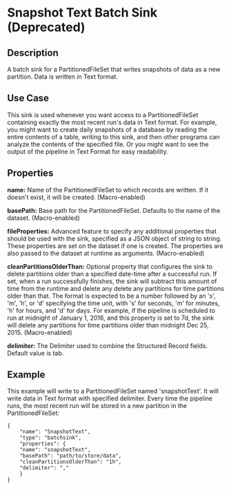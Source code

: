 # Snapshot Text Batch Sink (Deprecated)


Description
-----------
A batch sink for a PartitionedFileSet that writes snapshots of data as a new
partition. Data is written in Text format. 


Use Case
--------
This sink is used whenever you want access to a PartitionedFileSet containing exactly the
most recent run's data in Text format. For example, you might want to create daily
snapshots of a database by reading the entire contents of a table, writing to this sink,
and then other programs can analyze the contents of the specified file. Or you might want 
to see the output of the pipeline in Text Format for easy readability.


Properties
----------
**name:** Name of the PartitionedFileSet to which records are written.
If it doesn't exist, it will be created. (Macro-enabled)

**basePath:** Base path for the PartitionedFileSet. Defaults to the name of the dataset. (Macro-enabled)

**fileProperties:** Advanced feature to specify any additional properties that should be used with the sink,
specified as a JSON object of string to string. These properties are set on the dataset if one is created.
The properties are also passed to the dataset at runtime as arguments. (Macro-enabled)

**cleanPartitionsOlderThan:** Optional property that configures the sink to delete partitions older than a specified date-time after a successful run.
If set, when a run successfully finishes, the sink will subtract this amount of time from the runtime and delete any delete any partitions for time partitions older than that.
The format is expected to be a number followed by an 's', 'm', 'h', or 'd' specifying the time unit, with 's' for seconds,
'm' for minutes, 'h' for hours, and 'd' for days. For example, if the pipeline is scheduled to run at midnight of January 1, 2016,
and this property is set to 7d, the sink will delete any partitions for time partitions older than midnight Dec 25, 2015. (Macro-enabled)

**delimiter:** The Delimiter used to combine the Structured Record fields. Default value is tab.

Example
-------
This example will write to a PartitionedFileSet named 'snapshotText'. It will write data in Text format with specified delimiter. 
Every time the pipeline runs, the most recent run will be stored in
a new partition in the PartitionedFileSet:

    {
        "name": "SnapshotText",
        "type": "batchsink",
        "properties": {
        "name": "snapshotText",
        "basePath": "path/to/store/data",
        "cleanPartitionsOlderThan": "1h",
        "delimiter": ","
        }
    }


